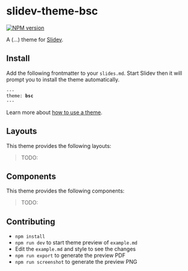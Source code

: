 # slidev-theme-bsc

[![NPM version](https://img.shields.io/npm/v/slidev-theme-bsc?color=3AB9D4&label=)](https://www.npmjs.com/package/slidev-theme-bsc)

A (...) theme for [Slidev](https://github.com/slidevjs/slidev).

<!--
  Learn more about how to write a theme:
  https://sli.dev/themes/write-a-theme.html
--->

<!--
  run `npm run dev` to check out the slides for more details of how to start writing a theme
-->

<!--
  Put some screenshots here to demonstrate your theme

  Live demo: [...]
-->

## Install

Add the following frontmatter to your `slides.md`. Start Slidev then it will prompt you to install the theme automatically.

<pre><code>---
theme: <b>bsc</b>
---</code></pre>

Learn more about [how to use a theme](https://sli.dev/themes/use).

## Layouts

This theme provides the following layouts:

> TODO:

## Components

This theme provides the following components:

> TODO:

## Contributing

- `npm install`
- `npm run dev` to start theme preview of `example.md`
- Edit the `example.md` and style to see the changes
- `npm run export` to generate the preview PDF
- `npm run screenshot` to generate the preview PNG
